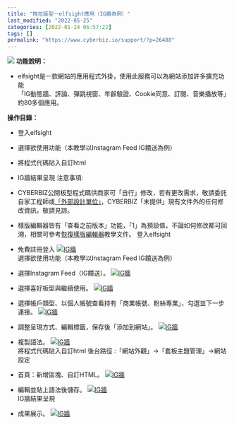 ```yaml
---
title: "拖拉版型－elfsight應用（IG牆為例）"
last_modified: "2022-05-25"
categories: [2022-01-24 06:57:22]
tags: []
permalink: "https://www.cyberbiz.io/support/?p=26488"
---
```


![](https://www.cyberbiz.io/support/wp-content/uploads/2021/08/全版本.png)
**功能說明：**  

* elfsight是一款網站的應用程式外掛，使用此服務可以為網站添加許多擴充功能  
「IG動態牆、評論、彈跳視窗、年齡驗證、Cookie同意、訂閱、音樂播放等」約80多個應用。

**操作目錄：**

* 登入elfsight
* 選擇欲使用功能（本教學以Instagram Feed IG饋送為例）
* 將程式代碼貼入自訂html
* IG牆結果呈現
注意事項:  

* CYBERBIZ公開板型程式碼供商家可「自行」修改，若有更改需求，敬請委託自家工程師或[「外部設計單位」](https://forms.zohopublic.com/mmcyberbiz/form/Untitled6/formperma/GH2VhOn36W5ZHXJcHiSLpuwS_4Vef-arjktpJ0VT_Y0)，CYBERBIZ「未提供」現有文件外的任何修改資訊，敬請見諒。
* 樣版編輯器皆有「查看之前版本」功能，「1」為預設值，不論如何修改都可回溯，相關可參考[恢復樣版編輯器](https://www.cyberbiz.io/support/?p=16146)教學文件。
登入elfsight

* 免費註冊登入
[![IG牆](https://www.cyberbiz.io/support/wp-content/uploads/IG牆1.png)](https://www.cyberbiz.io/support/wp-content/uploads/IG牆1.png)  
選擇欲使用功能（本教學以Instagram Feed IG饋送為例）

* 選擇Instagram Feed（IG饋送）。
[![IG牆](https://www.cyberbiz.io/support/wp-content/uploads/IG牆2.png)](https://www.cyberbiz.io/support/wp-content/uploads/IG牆2.png)  

* 選擇喜好板型與繼續使用。
[![IG牆](https://www.cyberbiz.io/support/wp-content/uploads/IG牆3.png)](https://www.cyberbiz.io/support/wp-content/uploads/IG牆3.png)  

* 選擇帳戶類型、以個人帳號查看持有「商業帳號、粉絲專業」，勾選並下一步連接。
[![IG牆](https://www.cyberbiz.io/support/wp-content/uploads/IG牆4.png)](https://www.cyberbiz.io/support/wp-content/uploads/IG牆4.png)  

* 調整呈現方式、編輯標籤，保存後「添加到網站」。
[![IG牆](https://www.cyberbiz.io/support/wp-content/uploads/IG牆5.png)](https://www.cyberbiz.io/support/wp-content/uploads/IG牆5.png)  

* 複製語法。
[![IG牆](https://www.cyberbiz.io/support/wp-content/uploads/IG牆6.png)](https://www.cyberbiz.io/support/wp-content/uploads/IG牆6.png)  
將程式代碼貼入自訂html 後台路徑 :「網站外觀」→「套板主題管理」→網站設定  


* 首頁：新增區塊、自訂HTML。
[![IG牆](https://www.cyberbiz.io/support/wp-content/uploads/IG牆7.png)](https://www.cyberbiz.io/support/wp-content/uploads/IG牆7.png)  

* 編輯並貼上語法後儲存。
[![IG牆](https://www.cyberbiz.io/support/wp-content/uploads/IG牆8.png)](https://www.cyberbiz.io/support/wp-content/uploads/IG牆8.png)  
IG牆結果呈現

* 成果展示。
[![IG牆](https://www.cyberbiz.io/support/wp-content/uploads/IG牆9.png)](https://www.cyberbiz.io/support/wp-content/uploads/IG牆9.png)  

